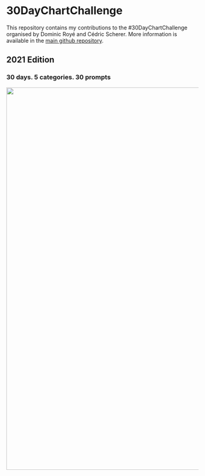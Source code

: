 # 30DayChartChallenge

This repository contains my contributions to the #30DayChartChallenge organised by Dominic Royé and Cédric Scherer.
More information is available in the [main github repository](https://github.com/z3tt/30DayChartChallenge_Collection2021).


## 2021 Edition

### 30 days. 5 categories. 30 prompts 
<img src="https://github.com/z3tt/30DayChartChallenge_Collection2021/blob/main/img/topics_ol_blank.png" width="1000">
